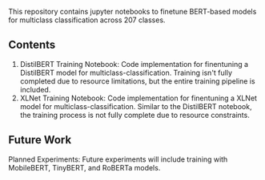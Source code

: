This repository contains jupyter notebooks to finetune BERT-based models for multiclass classification across 207 classes.

## Contents
1. DistilBERT Training Notebook: Code implementation for finentuning a DistilBERT model for multiclass-classification. Training isn't fully completed due to resource limitations, but the entire training pipeline is included.
2. XLNet Training Notebook: Code implementation for finentuning a XLNet model for multiclass-classification. Similar to the DistilBERT notebook, the training process is not fully complete due to resource constraints.


## Future Work
Planned Experiments: Future experiments will include training with MobileBERT, TinyBERT, and RoBERTa models.
